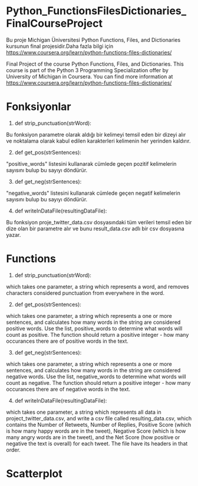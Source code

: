 # Python_FunctionsFilesDictionaries_FinalCourseProject

Bu proje Michigan Üniversitesi Python Functions, Files, and Dictionaries kursunun final projesidir.Daha fazla bilgi için  https://www.coursera.org/learn/python-functions-files-dictionaries/

Final Project of the course Python Functions, Files, and Dictionaries. This course is part of the Python 3 Programming Specialization offer by University of Michigan in Coursera. You can find more information at https://www.coursera.org/learn/python-functions-files-dictionaries/

# Fonksiyonlar

1. def strip_punctuation(strWord):

Bu fonksiyon parametre olarak aldığı bir kelimeyi temsil eden bir dizeyi alır ve noktalama olarak kabul edilen karakterleri kelimenin her yerinden kaldırır.

2. def get_pos(strSentences):

"positive_words" listesini kullanarak cümlede geçen pozitif kelimelerin sayısını bulup bu sayıyı döndürür.

3. def get_neg(strSentences):

"negative_words" listesini kullanarak cümlede geçen negatif kelimelerin sayısını bulup bu sayıyı döndürür.
 
4. def writeInDataFile(resultingDataFile):

 Bu fonksiyon proje_twitter_data.csv dosyasındaki tüm verileri temsil eden bir dize olan bir parametre alır ve bunu  result_data.csv adlı bir csv dosyasına yazar.
 
# Functions

1. def strip_punctuation(strWord):

which takes one parameter, a string which represents a word, and removes characters considered punctuation from everywhere in the word.

2. def get_pos(strSentences):

which takes one parameter, a string which represents a one or more sentences, and calculates how many words in the string are considered positive words. Use the list, positive_words to determine what words will count as positive. The function should return a positive integer - how many occurances there are of positive words in the text.

3. def get_neg(strSentences):

which takes one parameter, a string which represents a one or more sentences, and calculates how many words in the string are considered negative words. Use the list, negative_words to determine what words will count as negative. The function should return a positive integer - how many occurances there are of negative words in the text.

4. def writeInDataFile(resultingDataFile):

which takes one parameter, a string which represents all data in project_twitter_data.csv, and write a csv file called resulting_data.csv, which contains the Number of Retweets, Number of Replies, Positive Score (which is how many happy words are in the tweet), Negative Score (which is how many angry words are in the tweet), and the Net Score (how positive or negative the text is overall) for each tweet. The file have its headers in that order.


# Scatterplot


